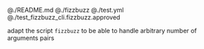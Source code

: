 @./README.md
@./fizzbuzz
@./test.yml
@./test_fizzbuzz_cli.fizzbuzz.approved

adapt the script `fizzbuzz` to be able to handle arbitrary number of arguments pairs
